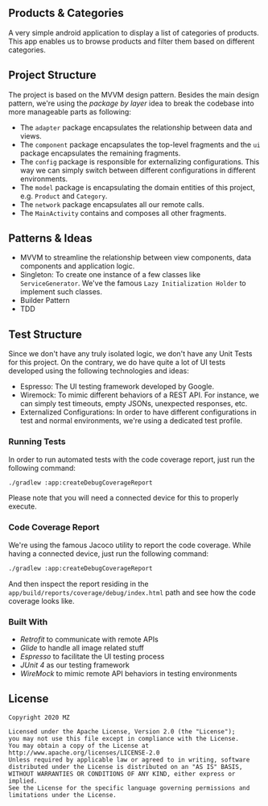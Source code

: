 Products & Categories
-----
A very simple android application to display a list of categories of products. This app enables us to browse products and filter them based on different categories.

## Project Structure
The project is based on the MVVM design pattern. Besides the main design pattern, we're using the *package by layer* idea
to break the codebase into more manageable parts as following:
 - The `adapter` package encapsulates the relationship between data and views.
 - The `component` package encapsulates the top-level fragments and the `ui` package encapsulates the remaining fragments.
 - The `config` package is responsible for externalizing configurations. This way we can simply switch between different configurations
 in different environments.
 - The `model` package is encapsulating the domain entities of this project, e.g. `Product` and `Category`.
 - The `network` package encapsulates all our remote calls.
 - The `MainActivity` contains and composes all other fragments.
 
## Patterns & Ideas
 - MVVM to streamline the relationship between view components, data components and application logic.
 - Singleton: To create one instance of a few classes like `ServiceGenerator`. We've the famous `Lazy Initialization Holder` to implement
 such classes.
 - Builder Pattern
 - TDD

## Test Structure
Since we don't have any truly isolated logic, we don't have any Unit Tests for this project. On the contrary, we do have quite a lot of UI tests developed using the following technologies and ideas:
 - Espresso: The UI testing framework developed by Google.
 - Wiremock: To mimic different behaviors of a REST API. For instance, we can simply test timeouts, empty JSONs, unexpected responses, etc.
 - Externalized Configurations: In order to have different configurations in test and normal environments, we're using a dedicated test profile.

### Running Tests
In order to run automated tests with the code coverage report, just run the following command:
```bash
./gradlew :app:createDebugCoverageReport
```
Please note that you will need a connected device for this to properly execute.

### Code Coverage Report
We're using the famous Jacoco utility to report the code coverage. While having a connected device, just run the following command:
```bash
./gradlew :app:createDebugCoverageReport
```
And then inspect the report residing in the `app/build/reports/coverage/debug/index.html` path and see how the code coverage looks like.

###  Built With
 - *Retrofit* to communicate with remote APIs
 - *Glide* to handle all image related stuff
 - *Espresso* to facilitate the UI testing process
 - *JUnit 4* as our testing framework
 - *WireMock* to mimic remote API behaviors in testing environments

License
---

    Copyright 2020 MZ

    Licensed under the Apache License, Version 2.0 (the "License");
    you may not use this file except in compliance with the License.
    You may obtain a copy of the License at
    http://www.apache.org/licenses/LICENSE-2.0
    Unless required by applicable law or agreed to in writing, software
    distributed under the License is distributed on an "AS IS" BASIS, 
    WITHOUT WARRANTIES OR CONDITIONS OF ANY KIND, either express or implied.
    See the License for the specific language governing permissions and
    limitations under the License.
